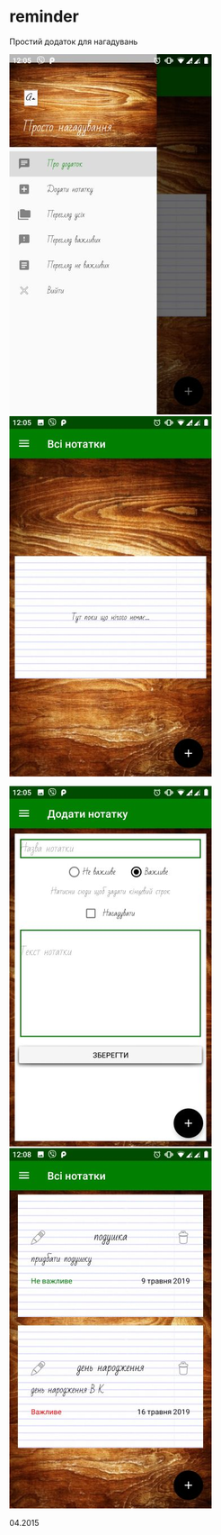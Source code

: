 # reminder
Простий додаток для нагадувань

![alt text](https://github.com/Icar05/reminder/blob/master/1.jpg)    ![alt text](https://github.com/Icar05/reminder/blob/master/2.jpg)

![alt text](https://github.com/Icar05/reminder/blob/master/3.jpg)   ![alt text](https://github.com/Icar05/reminder/blob/master/4.jpg) 

04.2015

